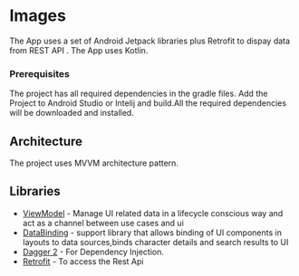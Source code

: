 # Images

The App uses a set of Android Jetpack libraries plus Retrofit to dispay data from REST API
. The App uses Kotlin.

### Prerequisites

The project has all required dependencies in the gradle files. Add the Project to Android Studio or
Intelij and build.All the required dependencies will be downloaded and installed.

## Architecture

The project uses MVVM architecture pattern.

## Libraries

* [ViewModel](https://developer.android.com/topic/libraries/architecture/viewmodel/) - Manage UI
  related data in a lifecycle conscious way and act as a channel between use cases and ui
* [DataBinding](https://developer.android.com/topic/libraries/data-binding) - support library that
  allows binding of UI components in layouts to data sources,binds character details and search
  results to UI
* [Dagger 2](https://dagger.dev/dev-guide/) - For Dependency Injection.
* [Retrofit](https://square.github.io/retrofit/) - To access the Rest Api
